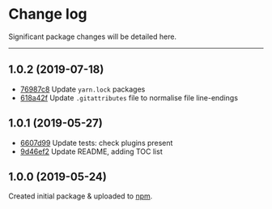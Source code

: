 # Change log

Significant package changes will be detailed here.

---

## 1.0.2 (2019-07-18)

-   [76987c8](https://github.com/geniemouse/stylelint-config/commit/76987c8) Update `yarn.lock` packages
-   [618a42f](https://github.com/geniemouse/stylelint-config/commit/618a42f) Update `.gitattributes` file to normalise file line-endings

## 1.0.1 (2019-05-27)

-   [6607d99](https://github.com/geniemouse/stylelint-config/commit/6607d99) Update tests: check plugins present
-   [9d46ef2](https://github.com/geniemouse/stylelint-config/commit/9d46ef2) Update README, adding TOC list

## 1.0.0 (2019-05-24)

Created initial package & uploaded to [npm].

<!-- LINK REFERENCES -->

[npm]: https://www.npmjs.com/package/@geniemouse/stylelint-config

<!-- end: LINK REFERENCES -->
